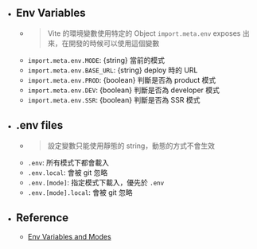 - ## Env Variables
	- > Vite 的環境變數使用特定的 Object `import.meta.env` exposes 出來，在開發的時候可以使用這個變數
	- `import.meta.env.MODE`: {string} 當前的模式
	- `import.meta.env.BASE_URL`: {string} deploy 時的 URL
	- `import.meta.env.PROD`: {boolean} 判斷是否為 product 模式
	- `import.meta.env.DEV`: {boolean} 判斷是否為 developer 模式
	- `import.meta.env.SSR`: {boolean} 判斷是否為 SSR 模式
- ## .env files
	- > 設定變數只能使用靜態的 string，動態的方式不會生效
	- `.env`: 所有模式下都會載入
	- `.env.local`: 會被 git 忽略
	- `.env.[mode]`: 指定模式下載入，優先於 `.env`
	- `.env.[mode].local`: 會被 git 忽略
- ## Reference
	- [Env Variables and Modes](https://vitejs.dev/guide/env-and-mode.html)
